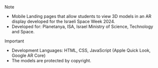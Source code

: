 > [!NOTE]
> - Mobile Landing pages that allow students to view 3D models in an AR display developed for the Israeli Space Week 2024.
> - Developed for: Planetanya, ISA, Israel Ministry of Science, Technology and Space.

> [!IMPORTANT]
> - Development Languages:
> HTML, CSS, JavaScript (Apple Quick Look, Google AR Core)
> - The models are protected by copyright.
